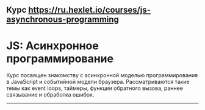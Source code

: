 Курс https://ru.hexlet.io/courses/js-asynchronous-programming
-----------------------------------

JS: Асинхронное программирование
=====================

Курс посвящен знакомству с асинхронной моделью программирования в JavaScript и событийной модели браузера. Рассматриваются такие темы как event loops, таймеры, функции обратного вызова, раннее связывание и обработка ошибок.
***********************
